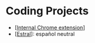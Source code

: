 # Coding Projects
- [[Internal Chrome extension]]
- [[Estral]]: español neutral

[//begin]: # "Autogenerated link references for markdown compatibility"
[Internal Chrome extension]: internal-chrome-extension "Internal Chrome Extension"
[Estral]: estral "estral"
[//end]: # "Autogenerated link references"